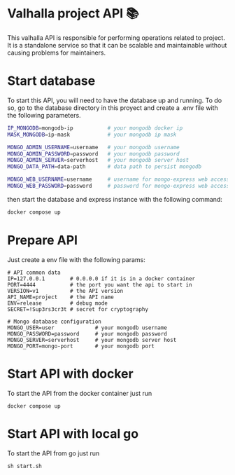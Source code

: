 # Valhalla project API 📚

This valhalla API is responsible for performing operations related to project. It is a standalone service so that it can be scalable and maintainable without causing problems for maintainers.

# Start database

To start this API, you will need to have the database up and running. To do so, go to the database directory in this proyect and create a .env file with the following parameters.

```bash
IP_MONGODB=mongodb-ip           # your mongodb docker ip
MASK_MONGODB=ip-mask            # your mongodb ip mask

MONGO_ADMIN_USERNAME=username   # your mongodb username
MONGO_ADMIN_PASSWORD=password   # your mongodb password
MONGO_ADMIN_SERVER=serverhost   # your mongodb server host
MONGO_DATA_PATH=data-path       # data path to persist mongodb

MONGO_WEB_USERNAME=username     # username for mongo-express web access
MONGO_WEB_PASSWORD=password     # password for mongo-express web access
```

then start the database and express instance with the following command:

```bash
docker compose up 
```

# Prepare API

Just create a env file with the following params:

```shell
# API common data
IP=127.0.0.1        # 0.0.0.0 if it is in a docker container
PORT=4444           # the port you want the api to start in
VERSION=v1          # the API version
API_NAME=project    # the API name
ENV=release         # debug mode
SECRET=!Sup3rs3cr3t # secret for cryptography

# Mongo database configuration
MONGO_USER=user             # your mongodb username
MONGO_PASSWORD=password     # your mongodb password
MONGO_SERVER=serverhost     # your mongodb server host
MONGO_PORT=mongo-port       # your mongodb port
```

# Start API with docker

To start the API from the docker container just run

```shell
docker compose up
```

# Start API with local go

To start the API from go just run

```shell
sh start.sh
```


